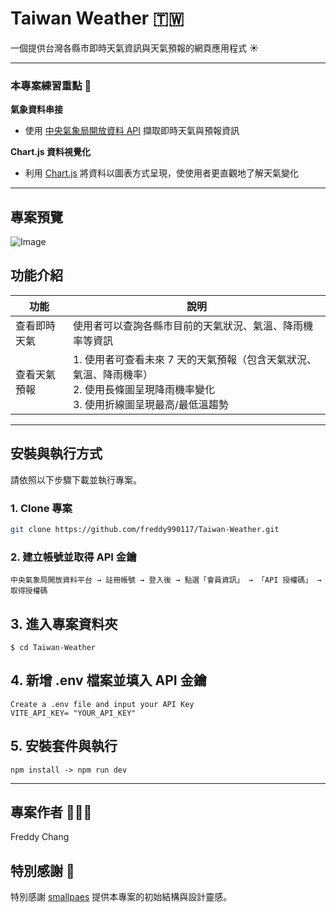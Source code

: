 # Taiwan Weather 🇹🇼

一個提供台灣各縣市即時天氣資訊與天氣預報的網頁應用程式 ☀️

---

### 本專案練習重點 🚩

**氣象資料串接**

- 使用 [中央氣象局開放資料 API](https://opendata.cwa.gov.tw/dist/opendata-swagger.html#/) 擷取即時天氣與預報資訊

**Chart.js 資料視覺化**

- 利用 [Chart.js](https://www.chartjs.org/) 將資料以圖表方式呈現，使使用者更直觀地了解天氣變化

---

## 專案預覽

![Image](https://github.com/user-attachments/assets/d1145521-959d-4b7e-9774-c2be0ca587a6)

## 功能介紹

| 功能         | 說明                                                                                                                                    |
| ------------ | --------------------------------------------------------------------------------------------------------------------------------------- |
| 查看即時天氣 | 使用者可以查詢各縣市目前的天氣狀況、氣溫、降雨機率等資訊                                                                                |
| 查看天氣預報 | 1. 使用者可查看未來 7 天的天氣預報（包含天氣狀況、氣溫、降雨機率）<br>2. 使用長條圖呈現降雨機率變化<br>3. 使用折線圖呈現最高/最低溫趨勢 |

---

## 安裝與執行方式

請依照以下步驟下載並執行專案。

### 1. Clone 專案

```bash
git clone https://github.com/freddy990117/Taiwan-Weather.git
```

### 2. 建立帳號並取得 API 金鑰

```
中央氣象局開放資料平台 → 註冊帳號 → 登入後 → 點選「會員資訊」 → 「API 授權碼」 → 取得授權碼
```

## 3. 進入專案資料夾

```
$ cd Taiwan-Weather
```

## 4. 新增 .env 檔案並填入 API 金鑰

```
Create a .env file and input your API Key
VITE_API_KEY= "YOUR_API_KEY"
```

## 5. 安裝套件與執行

```
npm install -> npm run dev
```

---

## 專案作者 🙋🏻‍♂️

Freddy Chang

## 特別感謝 🙏

特別感謝 [smallpaes](https://github.com/smallpaes) 提供本專案的初始結構與設計靈感。
